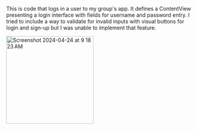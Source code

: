 This is code that logs in a user to my group's app. It defines a ContentView presenting a login interface with fields for username and password entry. I tried to include a way to validate for invalid inputs with visual buttons for login and sign-up but I was unable to implement that feature.

<img width="234" alt="Screenshot 2024-04-24 at 9 18 23 AM" src="https://github.com/citrusvick/Login-Screen/assets/138717384/ab8130e4-164a-4801-8a75-867c8d2826bc">
